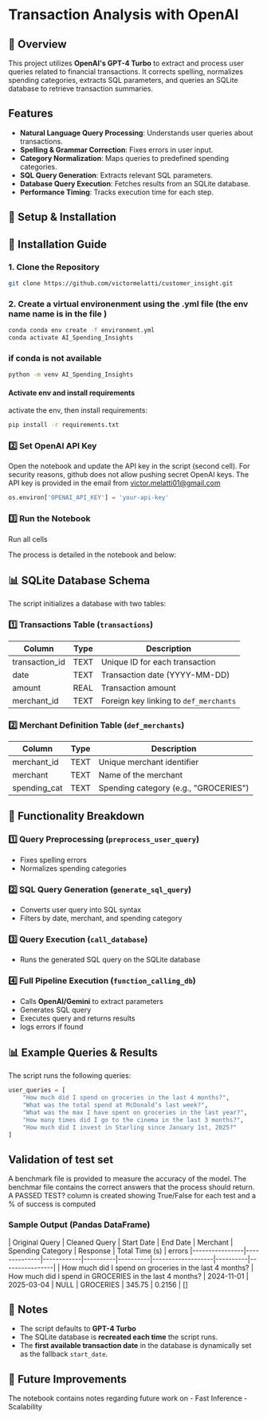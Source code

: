 # Transaction Analysis with OpenAI

## 📖 Overview
This project utilizes **OpenAI's GPT-4 Turbo** to extract and process user queries related to financial transactions. It corrects spelling, normalizes spending categories, extracts SQL parameters, and queries an SQLite database to retrieve transaction summaries.

## Features
- **Natural Language Query Processing**: Understands user queries about transactions.
- **Spelling & Grammar Correction**: Fixes errors in user input.
- **Category Normalization**: Maps queries to predefined spending categories.
- **SQL Query Generation**: Extracts relevant SQL parameters.
- **Database Query Execution**: Fetches results from an SQLite database.
- **Performance Timing**: Tracks execution time for each step.

## 🔧 Setup & Installation

## 🚀 Installation Guide

### 1. Clone the Repository
```bash
git clone https://github.com/victormelatti/customer_insight.git
```

### 2. Create a virtual environenment using the .yml file (the env name name is in the file )
```bash
conda conda env create -f environment.yml
conda activate AI_Spending_Insights
```

### if conda is not available
```bash
python -m venv AI_Spending_Insights
```
#### Activate env and install requirements

activate the env, then install requirements:
```bash
pip install -r requirements.txt
``` 

### **2️⃣ Set OpenAI API Key** 
Open the notebook and update the API key in the script (second cell). For security reasons, github does not allow pushing secret OpenAI keys. The API key is provided in the email from victor.melatti01@gmail.com

```python
os.environ['OPENAI_API_KEY'] = 'your-api-key'
```

### **3️⃣ Run the Notebook**
Run all cells 

The process is detailed in the notebook and below:

## 📊 SQLite Database Schema
The script initializes a database with two tables:

### **1️⃣ Transactions Table** (`transactions`)
| Column          | Type  | Description  |
|---------------|------|--------------|
| transaction_id | TEXT  | Unique ID for each transaction |
| date          | TEXT  | Transaction date (YYYY-MM-DD) |
| amount        | REAL  | Transaction amount |
| merchant_id   | TEXT  | Foreign key linking to `def_merchants` |

### **2️⃣ Merchant Definition Table** (`def_merchants`)
| Column        | Type  | Description |
|--------------|------|-------------|
| merchant_id  | TEXT | Unique merchant identifier |
| merchant     | TEXT | Name of the merchant |
| spending_cat | TEXT | Spending category (e.g., "GROCERIES") |

## 📌 Functionality Breakdown
### **1️⃣ Query Preprocessing** (`preprocess_user_query`)
- Fixes spelling errors
- Normalizes spending categories

### **2️⃣ SQL Query Generation** (`generate_sql_query`)
- Converts user query into SQL syntax
- Filters by date, merchant, and spending category

### **3️⃣ Query Execution** (`call_database`)
- Runs the generated SQL query on the SQLite database

### **4️⃣ Full Pipeline Execution** (`function_calling_db`)
- Calls **OpenAI/Gemini** to extract parameters
- Generates SQL query
- Executes query and returns results
- logs errors if found

## 📊 Example Queries & Results
The script runs the following queries:
```python
user_queries = [
    "How much did I spend on groceries in the last 4 months?",
    "What was the total spend at McDonald’s last week?",
    "What was the max I have spent on groceries in the last year?",
    "How many times did I go to the cinema in the last 3 months?",
    "How much did I invest in Starling since January 1st, 2025?"
]
```
## Validation of test set
A benchmark file is provided to measure the accuracy of the model. The benchmar file contains the correct answers that the process should return. 
A PASSED TEST? column is created showing True/False for each test and a % of success is computed


### **Sample Output (Pandas DataFrame)**
| Original Query  | Cleaned Query | Start Date | End Date | Merchant | Spending Category | Response | Total Time (s) | errors
|----------------|--------------|------------|----------|----------|-------------------|----------|----------------|
| How much did I spend on groceries in the last 4 months? | How much did I spend in GROCERIES in the last 4 months? | 2024-11-01 | 2025-03-04 | NULL | GROCERIES | 345.75 | 0.2156 | []

## 📌 Notes
- The script defaults to **GPT-4 Turbo**
- The SQLite database is **recreated each time** the script runs.
- The **first available transaction date** in the database is dynamically set as the fallback `start_date`.

## 📌 Future Improvements
The notebook contains notes regarding future work on 
    - Fast Inference 
    - Scalability 


